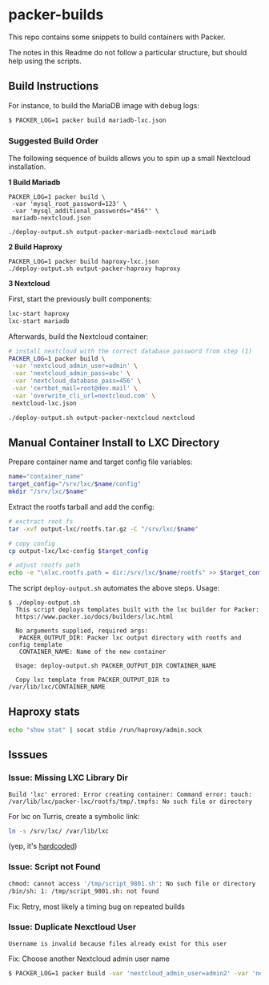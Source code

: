 # packer-builds

This repo contains some snippets to build containers with Packer.

The notes in this Readme do not follow a particular structure, but should help using the scripts.

## Build Instructions

For instance, to build the MariaDB image with debug logs:
```bash
$ PACKER_LOG=1 packer build mariadb-lxc.json
```

### Suggested Build Order

The following sequence of builds allows you to spin up a small Nextcloud installation.

**1 Build Mariadb**

```
PACKER_LOG=1 packer build \
 -var 'mysql_root_password=123' \
 -var 'mysql_additional_passwords="456"' \
 mariadb-nextcloud.json

./deploy-output.sh output-packer-mariadb-nextcloud mariadb
```

**2 Build Haproxy**

```
PACKER_LOG=1 packer build haproxy-lxc.json
./deploy-output.sh output-packer-haproxy haproxy
```

**3 Nextcloud**

First, start the previously built components:
```bash
lxc-start haproxy
lxc-start mariadb
```

Afterwards, build the Nextcloud container:
```bash
# install nextcloud with the correct database password from step (1)
PACKER_LOG=1 packer build \
 -var 'nextcloud_admin_user=admin' \
 -var 'nextcloud_admin_pass=abc' \
 -var 'nextcloud_database_pass=456' \
 -var 'certbot_mail=root@dev.mail' \
 -var 'overwrite_cli_url=nextcloud.com' \
 nextcloud-lxc.json

./deploy-output.sh output-packer-nextcloud nextcloud
```

## Manual Container Install to LXC Directory

Prepare container name and target config file variables:
```bash
name="container_name"
target_config="/srv/lxc/$name/config"
mkdir "/srv/lxc/$name"
```

Extract the rootfs tarball and add the config:
```bash
# exctract root fs
tar -xvf output-lxc/rootfs.tar.gz -C "/srv/lxc/$name"

# copy config
cp output-lxc/lxc-config $target_config

# adjust rootfs path
echo -e "\nlxc.rootfs.path = dir:/srv/lxc/$name/rootfs" >> $target_config
```

The script `deploy-output.sh` automates the above steps. Usage:
```
$ ./deploy-output.sh
  This script deploys templates built with the lxc builder for Packer:
  https://www.packer.io/docs/builders/lxc.html
  
  No arguments supplied, required args:
   PACKER_OUTPUT_DIR: Packer lxc output directory with rootfs and config template
   CONTAINER_NAME: Name of the new container
  
  Usage: deploy-output.sh PACKER_OUTPUT_DIR CONTAINER_NAME
  
  Copy lxc template from PACKER_OUTPUT_DIR to /var/lib/lxc/CONTAINER_NAME
```

## Haproxy stats
```bash
echo "show stat" | socat stdio /run/haproxy/admin.sock
```

## Isssues
### Issue: Missing LXC Library Dir

```
Build 'lxc' errored: Error creating container: Command error: touch: /var/lib/lxc/packer-lxc/rootfs/tmp/.tmpfs: No such file or directory
```

For lxc on Turris, create a symbolic link:
```bash
ln -s /srv/lxc/ /var/lib/lxc
```
(yep, it's [hardcoded](https://github.com/hashicorp/packer/blob/master/builder/lxc/step_lxc_create.go#L22))


### Issue: Script not Found
```bash
chmod: cannot access '/tmp/script_9801.sh': No such file or directory
/bin/sh: 1: /tmp/script_9801.sh: not found         
```

Fix: Retry, most likely a timing bug on repeated builds


### Issue: Duplicate Nexctloud User
```
Username is invalid because files already exist for this user
```

Fix: Choose another Nextcloud admin user name
```bash
$ PACKER_LOG=1 packer build -var 'nextcloud_admin_user=admin2' -var 'nextcloud_admin_pass=admin2' nextcloud-lxc.json 
```
